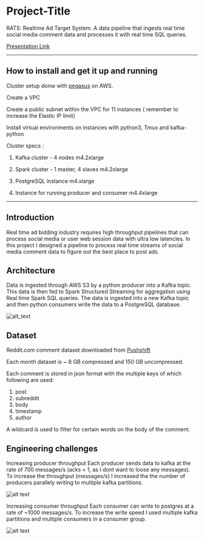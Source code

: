 # Project-Title

RATS: Realtime Ad Target System. A data pipeline that ingests real time social media comment data and processes it with real time SQL queries.   

[Presentation Link](https://docs.google.com/presentation/d/1qvnA2c4Qu6kgrOteNES9WV5V-3PNUv7GGz0yRwIK_MU/edit?usp=sharing) 

<hr/>

## How to install and get it up and running
Cluster setup donw with [pegasus](https://github.com/InsightDataScience/pegasus) on AWS.

Create a VPC

Create a public subnet within the VPC for 11 instances ( remember to increase the Elastic IP limit)

Install virtual environments on instances with python3, Tmux and kafka-python


Cluster specs :

1. Kafka cluster - 4 nodes m4.2xlarge

2. Spark cluster - 1 master, 4 slaves m4.2xlarge

3. PostgreSQL instance m4.xlarge

4. Instance for running producer and consumer m4.4xlarge

<hr/>

## Introduction

Real time ad bidding industry requires high throughput pipelines that can process social media or user web session data with ultra low latencies. In this project I designed a pipeline to process real time streams of social media comment data to figure out the best place to post ads.

## Architecture
Data is ingested through AWS S3 by a python producer into a  Kafka topic. This data is then fed to  Spark Structured Streaming for aggregation using Real time Spark SQL queries. The data is ingested into a new Kafka topic and then python consumers write the data to a PostgreSQL database.

![alt_text](https://i.imgur.com/NWmIh8p.png)

## Dataset
Reddit.com comment dataset downloaded from [Pushshift](https://files.pushshift.io/reddit/comments/)

Each month dataset is ~ 8 GB compressed and 150 GB uncompressed. 

Each comment is stored in json format with the multiple keys of which following are used:
1. post
2. subreddit
3. body
4. timestamp
5. author

A wildcard is used to filter for certain words on the body of the comment. 

## Engineering challenges

Increasing producer throughput
Each producer sends data to kafka at the rate of 700 messages/s (acks = 1, as I dont want to loose any messages). 
To increase the throughput (messages/s) I increased the the number of producers parallely writing to multiple kafka partitions.

![alt text](https://imgur.com/uEljLI4.png)

Increasing consumer throughput
Each consumer can write to postgres at a rate of ~1000 messages/s. To increase the write speed I used multiple kafka partitions and multiple consumers in a consumer group.

![alt text](https://imgur.com/sFtM2y4.png)


[//]:# (## Trade-offs)

